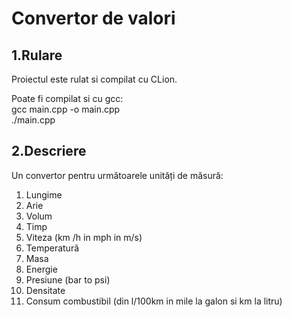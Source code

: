 # Convertor de valori

## 1.Rulare
Proiectul este rulat si compilat cu CLion.

Poate fi compilat si cu gcc: <br>
 gcc main.cpp -o main.cpp <br>
 ./main.cpp

## 2.Descriere
Un convertor pentru următoarele unități de măsură:

1. Lungime
2. Arie
3. Volum
4. Timp
5. Viteza (km /h in mph in m/s)
6. Temperatură
7. Masa
8. Energie
9. Presiune (bar to psi)
10. Densitate
11. Consum combustibil (din l/100km in mile la galon si km la litru)

